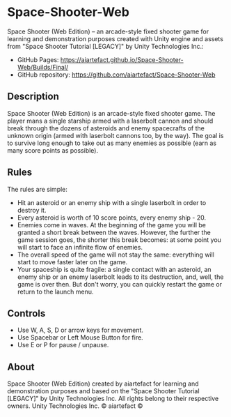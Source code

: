 # Space-Shooter-Web
Space Shooter (Web Edition) – an arcade-style fixed shooter game for learning and demonstration purposes created with Unity engine and assets from "Space Shooter Tutorial \[LEGACY\]" by Unity Technologies Inc.:
* GitHub Pages: https://aiartefact.github.io/Space-Shooter-Web/Builds/Final/
* GitHub repository: https://github.com/aiartefact/Space-Shooter-Web

## Description
Space Shooter (Web Edition) is an arcade-style fixed shooter game. The player mans a single starship armed with a laserbolt cannon and should break through the dozens of asteroids and enemy spacecrafts of the unknown origin (armed with laserbolt cannons too, by the way). The goal is to survive long enough to take out as many enemies as possible (earn as many score points as possible).

## Rules
The rules are simple:
- Hit an asteroid or an enemy ship with a single laserbolt in order to destroy it.
- Every asteroid is worth of 10 score points, every enemy ship - 20.
- Enemies come in waves. At the beginning of the game you will be granted a short break between the waves. However, the further the game session goes, the shorter this break becomes: at some point you will start to face an infinite flow of enemies.
- The overall speed of the game will not stay the same: everything will start to move faster later on the game.
- Your spaceship is quite fragile: a single contact with an asteroid, an enemy ship or an enemy laserbolt leads to its destruction, and, well, the game is over then. But don't worry, you can quickly restart the game or return to the launch menu.

## Controls
- Use W, A, S, D or arrow keys for movement.
- Use Spacebar or Left Mouse Button for fire.
- Use E or P for pause / unpause.

## About
Space Shooter (Web Edition) created by aiartefact for learning and demonstration purposes and based on the "Space Shooter Tutorial \[LEGACY\]" by Unity Technologies Inc. 
All rights belong to their respective owners.
Unity Technologies Inc. ©
aiartefact ©
